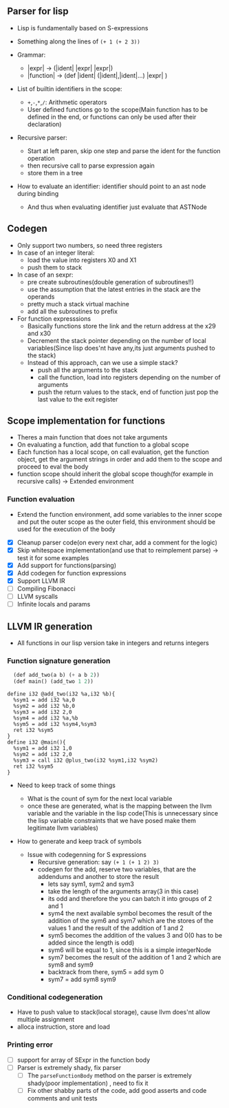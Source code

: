 ## Parser for lisp

- Lisp is fundamentally based on S-expressions
- Something along the lines of `(+ 1 (+ 2 3))`
- Grammar:
  - |expr| -> (|ident| |expr| |expr|)
  - |function| -> (def |ident| (|ident|,|ident|...) |expr| )
- List of builtin identifiers in the scope:
  - `+`,`-`,`*`,`/`: Arithmetic operators
  - User defined functions go to the scope(Main function has to be defined in the end, or functions can only be used after their declaration)
- Recursive parser:

  - Start at left paren, skip one step and parse the ident for the function operation
  - then recursive call to parse expression again
  - store them in a tree

- How to evaluate an identifier: identifier should point to an ast node during binding
  - And thus when evaluating identifier just evaluate that ASTNode

## Codegen

- Only support two numbers, so need three registers
- In case of an integer literal:
  - load the value into registers X0 and X1
  - push them to stack
- In case of an sexpr:
  - pre create subroutines(double generation of subroutines!!)
  - use the assumption that the latest entries in the stack are the operands
  - pretty much a stack virtual machine
  - add all the subroutines to prefix
- For function expresssions
  - Basically functions store the link and the return address at the x29 and x30
  - Decrement the stack pointer depending on the number of local variables(Since lisp does'nt have any,its just arguments pushed to the stack)
  - Instead of this approach, can we use a simple stack?
    - push all the arguments to the stack
    - call the function, load into registers depending on the number of arguments
    - push the return values to the stack, end of function just pop the last value to the exit register

## Scope implementation for functions

- Theres a main function that does not take arguments
- On evaluating a function, add that function to a global scope
- Each function has a local scope, on call evaluation, get the function object, get the argument strings in order and add them to the scope and proceed to eval the body
- function scope should inherit the global scope though(for example in recursive calls) -> Extended environment

### Function evaluation

- Extend the function environment, add some variables to the inner scope and put the outer scope as the outer field, this environment should be used for the execution of the body

- [x] Cleanup parser code(on every next char, add a comment for the logic)
- [x] Skip whitespace implementation(and use that to reimplement parse) -> test it for some examples
- [x] Add support for functions(parsing)
- [x] Add codegen for function expressions
- [x] Support LLVM IR
- [ ] Compiling Fibonacci
- [ ] LLVM syscalls
- [ ] Infinite locals and params

## LLVM IR generation

- All functions in our lisp version take in integers and returns integers

### Function signature generation

```lisp
  (def add_two(a b) (+ a b 2))
  (def main() (add_two 1 2))
```

```
define i32 @add_two(i32 %a,i32 %b){
  %sym1 = add i32 %a,0
  %sym2 = add i32 %b,0
  %sym3 = add i32 2,0
  %sym4 = add i32 %a,%b
  %sym5 = add i32 %sym4,%sym3
  ret i32 %sym5
}
define i32 @main(){
  %sym1 = add i32 1,0
  %sym2 = add i32 2,0
  %sym3 = call i32 @plus_two(i32 %sym1,i32 %sym2)
  ret i32 %sym5
}
```

- Need to keep track of some things

  - What is the count of sym for the next local variable
  - once these are generated, what is the mapping between the llvm variable and the variable in the lisp code(This is unnecessary since the lisp variable constraints that we have posed make them legitimate llvm variables)

- How to generate and keep track of symbols
  - Issue with codegenning for S expressions
    - Recursive generation: say `(+ 1 (+ 1 2) 3)`
    - codegen for the add, reserve two variables, that are the addendums and another to store the result
      - lets say sym1, sym2 and sym3
      - take the length of the arguments array(3 in this case)
      - its odd and therefore the you can batch it into groups of 2 and 1
      - sym4 the next available symbol becomes the result of the addition of the sym6 and sym7 which are the stores of the values 1 and the result of the addition of 1 and 2
      - sym5 becomes the addition of the values 3 and 0(0 has to be added since the length is odd)
      - sym6 will be equal to 1, since this is a simple integerNode
      - sym7 becomes the result of the addition of 1 and 2 which are sym8 and sym9
      - backtrack from there, sym5 = add sym 0
      - sym7 = add sym8 sym9

### Conditional codegeneration

- Have to push value to stack(local storage), cause llvm does'nt allow multiple assignment
- alloca instruction, store and load

### Printing error

- [ ] support for array of SExpr in the function body
- [ ] Parser is extremely shady, fix parser
  - [ ] The `parseFunctionBody` method on the parser is extremely shady(poor implementation) , need to fix it
  - [ ] Fix other shabby parts of the code, add good asserts and code comments and unit tests
